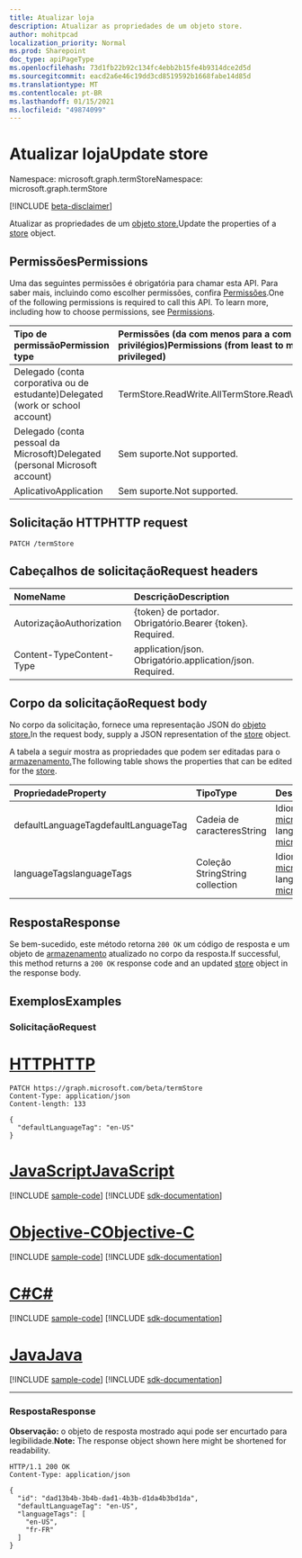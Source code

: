 ```yaml
---
title: Atualizar loja
description: Atualizar as propriedades de um objeto store.
author: mohitpcad
localization_priority: Normal
ms.prod: Sharepoint
doc_type: apiPageType
ms.openlocfilehash: 73d1fb22b92c134fc4ebb2b15fe4b9314dce2d5d
ms.sourcegitcommit: eacd2a6e46c19dd3cd8519592b1668fabe14d85d
ms.translationtype: MT
ms.contentlocale: pt-BR
ms.lasthandoff: 01/15/2021
ms.locfileid: "49874099"
---
```

# <a name="update-store"></a><span data-ttu-id="6e354-103">Atualizar loja</span><span class="sxs-lookup"><span data-stu-id="6e354-103">Update store</span></span>
<span data-ttu-id="6e354-104">Namespace: microsoft.graph.termStore</span><span class="sxs-lookup"><span data-stu-id="6e354-104">Namespace: microsoft.graph.termStore</span></span>

[!INCLUDE [beta-disclaimer](../../includes/beta-disclaimer.md)]

<span data-ttu-id="6e354-105">Atualizar as propriedades de um [objeto store.](../resources/termstore-store.md)</span><span class="sxs-lookup"><span data-stu-id="6e354-105">Update the properties of a [store](../resources/termstore-store.md) object.</span></span>

## <a name="permissions"></a><span data-ttu-id="6e354-106">Permissões</span><span class="sxs-lookup"><span data-stu-id="6e354-106">Permissions</span></span>
<span data-ttu-id="6e354-p101">Uma das seguintes permissões é obrigatória para chamar esta API. Para saber mais, incluindo como escolher permissões, confira [Permissões](/graph/permissions-reference).</span><span class="sxs-lookup"><span data-stu-id="6e354-p101">One of the following permissions is required to call this API. To learn more, including how to choose permissions, see [Permissions](/graph/permissions-reference).</span></span>

|<span data-ttu-id="6e354-109">Tipo de permissão</span><span class="sxs-lookup"><span data-stu-id="6e354-109">Permission type</span></span>|<span data-ttu-id="6e354-110">Permissões (da com menos para a com mais privilégios)</span><span class="sxs-lookup"><span data-stu-id="6e354-110">Permissions (from least to most privileged)</span></span>|
|:---|:---|
|<span data-ttu-id="6e354-111">Delegado (conta corporativa ou de estudante)</span><span class="sxs-lookup"><span data-stu-id="6e354-111">Delegated (work or school account)</span></span> |<span data-ttu-id="6e354-112">TermStore.ReadWrite.All</span><span class="sxs-lookup"><span data-stu-id="6e354-112">TermStore.ReadWrite.All</span></span> |
|<span data-ttu-id="6e354-113">Delegado (conta pessoal da Microsoft)</span><span class="sxs-lookup"><span data-stu-id="6e354-113">Delegated (personal Microsoft account)</span></span> | <span data-ttu-id="6e354-114">Sem suporte.</span><span class="sxs-lookup"><span data-stu-id="6e354-114">Not supported.</span></span>    |
|<span data-ttu-id="6e354-115">Aplicativo</span><span class="sxs-lookup"><span data-stu-id="6e354-115">Application</span></span> | <span data-ttu-id="6e354-116">Sem suporte.</span><span class="sxs-lookup"><span data-stu-id="6e354-116">Not supported.</span></span> |

## <a name="http-request"></a><span data-ttu-id="6e354-117">Solicitação HTTP</span><span class="sxs-lookup"><span data-stu-id="6e354-117">HTTP request</span></span>

<!-- {
  "blockType": "ignored"
}-->

``` http
PATCH /termStore
```

## <a name="request-headers"></a><span data-ttu-id="6e354-118">Cabeçalhos de solicitação</span><span class="sxs-lookup"><span data-stu-id="6e354-118">Request headers</span></span>
|<span data-ttu-id="6e354-119">Nome</span><span class="sxs-lookup"><span data-stu-id="6e354-119">Name</span></span>|<span data-ttu-id="6e354-120">Descrição</span><span class="sxs-lookup"><span data-stu-id="6e354-120">Description</span></span>|
|:---|:---|
|<span data-ttu-id="6e354-121">Autorização</span><span class="sxs-lookup"><span data-stu-id="6e354-121">Authorization</span></span>|<span data-ttu-id="6e354-p102">{token} de portador. Obrigatório.</span><span class="sxs-lookup"><span data-stu-id="6e354-p102">Bearer {token}. Required.</span></span>|
|<span data-ttu-id="6e354-124">Content-Type</span><span class="sxs-lookup"><span data-stu-id="6e354-124">Content-Type</span></span>|<span data-ttu-id="6e354-p103">application/json. Obrigatório.</span><span class="sxs-lookup"><span data-stu-id="6e354-p103">application/json. Required.</span></span>|

## <a name="request-body"></a><span data-ttu-id="6e354-127">Corpo da solicitação</span><span class="sxs-lookup"><span data-stu-id="6e354-127">Request body</span></span>
<span data-ttu-id="6e354-128">No corpo da solicitação, fornece uma representação JSON do [objeto store.](../resources/termstore-store.md)</span><span class="sxs-lookup"><span data-stu-id="6e354-128">In the request body, supply a JSON representation of the [store](../resources/termstore-store.md) object.</span></span>

<span data-ttu-id="6e354-129">A tabela a seguir mostra as propriedades que podem ser editadas para o [armazenamento.](../resources/termstore-store.md)</span><span class="sxs-lookup"><span data-stu-id="6e354-129">The following table shows the properties that can be edited for the [store](../resources/termstore-store.md).</span></span>

|<span data-ttu-id="6e354-130">Propriedade</span><span class="sxs-lookup"><span data-stu-id="6e354-130">Property</span></span>|<span data-ttu-id="6e354-131">Tipo</span><span class="sxs-lookup"><span data-stu-id="6e354-131">Type</span></span>|<span data-ttu-id="6e354-132">Descrição</span><span class="sxs-lookup"><span data-stu-id="6e354-132">Description</span></span>|
|:---|:---|:---|
|<span data-ttu-id="6e354-133">defaultLanguageTag</span><span class="sxs-lookup"><span data-stu-id="6e354-133">defaultLanguageTag</span></span>|<span data-ttu-id="6e354-134">Cadeia de caracteres</span><span class="sxs-lookup"><span data-stu-id="6e354-134">String</span></span>|<span data-ttu-id="6e354-135">Idioma padrão do [microsoft.graph.termstore.store](../resources/termstore-store.md)</span><span class="sxs-lookup"><span data-stu-id="6e354-135">Default language of the [microsoft.graph.termstore.store](../resources/termstore-store.md)</span></span>|
|<span data-ttu-id="6e354-136">languageTags</span><span class="sxs-lookup"><span data-stu-id="6e354-136">languageTags</span></span>|<span data-ttu-id="6e354-137">Coleção String</span><span class="sxs-lookup"><span data-stu-id="6e354-137">String collection</span></span>|<span data-ttu-id="6e354-138">Idiomas disponíveis na [microsoft.graph.termstore.store](../resources/termstore-store.md)</span><span class="sxs-lookup"><span data-stu-id="6e354-138">Available languages in the [microsoft.graph.termstore.store](../resources/termstore-store.md)</span></span>|



## <a name="response"></a><span data-ttu-id="6e354-139">Resposta</span><span class="sxs-lookup"><span data-stu-id="6e354-139">Response</span></span>

<span data-ttu-id="6e354-140">Se bem-sucedido, este método retorna `200 OK` um código de resposta e um objeto de [armazenamento](../resources/termstore-store.md) atualizado no corpo da resposta.</span><span class="sxs-lookup"><span data-stu-id="6e354-140">If successful, this method returns a `200 OK` response code and an updated [store](../resources/termstore-store.md) object in the response body.</span></span>

## <a name="examples"></a><span data-ttu-id="6e354-141">Exemplos</span><span class="sxs-lookup"><span data-stu-id="6e354-141">Examples</span></span>

### <a name="request"></a><span data-ttu-id="6e354-142">Solicitação</span><span class="sxs-lookup"><span data-stu-id="6e354-142">Request</span></span>

# <a name="http"></a>[<span data-ttu-id="6e354-143">HTTP</span><span class="sxs-lookup"><span data-stu-id="6e354-143">HTTP</span></span>](#tab/http)
<!-- {
  "blockType": "request",
  "name": "update_store"
} -->

``` http
PATCH https://graph.microsoft.com/beta/termStore
Content-Type: application/json
Content-length: 133

{
  "defaultLanguageTag": "en-US"
}
```
# <a name="javascript"></a>[<span data-ttu-id="6e354-144">JavaScript</span><span class="sxs-lookup"><span data-stu-id="6e354-144">JavaScript</span></span>](#tab/javascript)
[!INCLUDE [sample-code](../includes/snippets/javascript/update-store-javascript-snippets.md)]
[!INCLUDE [sdk-documentation](../includes/snippets/snippets-sdk-documentation-link.md)]

# <a name="objective-c"></a>[<span data-ttu-id="6e354-145">Objective-C</span><span class="sxs-lookup"><span data-stu-id="6e354-145">Objective-C</span></span>](#tab/objc)
[!INCLUDE [sample-code](../includes/snippets/objc/update-store-objc-snippets.md)]
[!INCLUDE [sdk-documentation](../includes/snippets/snippets-sdk-documentation-link.md)]

# <a name="c"></a>[<span data-ttu-id="6e354-146">C#</span><span class="sxs-lookup"><span data-stu-id="6e354-146">C#</span></span>](#tab/csharp)
[!INCLUDE [sample-code](../includes/snippets/csharp/update-store-csharp-snippets.md)]
[!INCLUDE [sdk-documentation](../includes/snippets/snippets-sdk-documentation-link.md)]

# <a name="java"></a>[<span data-ttu-id="6e354-147">Java</span><span class="sxs-lookup"><span data-stu-id="6e354-147">Java</span></span>](#tab/java)
[!INCLUDE [sample-code](../includes/snippets/java/update-store-java-snippets.md)]
[!INCLUDE [sdk-documentation](../includes/snippets/snippets-sdk-documentation-link.md)]

---



### <a name="response"></a><span data-ttu-id="6e354-148">Resposta</span><span class="sxs-lookup"><span data-stu-id="6e354-148">Response</span></span>
<span data-ttu-id="6e354-149">**Observação:** o objeto de resposta mostrado aqui pode ser encurtado para legibilidade.</span><span class="sxs-lookup"><span data-stu-id="6e354-149">**Note:** The response object shown here might be shortened for readability.</span></span>
<!-- {
  "blockType": "response",
  "truncated": true,
  "@odata.type": "microsoft.graph.termStore.store"
} -->

``` http
HTTP/1.1 200 OK
Content-Type: application/json

{
  "id": "dad13b4b-3b4b-dad1-4b3b-d1da4b3bd1da",
  "defaultLanguageTag": "en-US",
  "languageTags": [
    "en-US", 
    "fr-FR"
  ]
}
```

<!--
{
  "type": "#page.annotation",
  "description": "Get term entity in termStore",
  "keywords": "term,termStore",
  "section": "documentation",
  "tocPath": "termStore/Update termstore",
  "suppressions": [
  ]
}
-->



